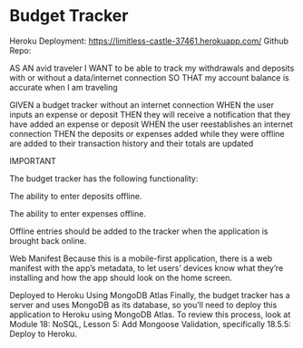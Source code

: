 # Budget Tracker
Heroku Deployment: https://limitless-castle-37461.herokuapp.com/
Github Repo: 

AS AN avid traveler
I WANT to be able to track my withdrawals and deposits with or without a data/internet connection
SO THAT my account balance is accurate when I am traveling 

GIVEN a budget tracker without an internet connection
WHEN the user inputs an expense or deposit
THEN they will receive a notification that they have added an expense or deposit
WHEN the user reestablishes an internet connection
THEN the deposits or expenses added while they were offline are added to their transaction history and their totals are updated

IMPORTANT

The budget tracker has the following functionality:

The ability to enter deposits offline.

The ability to enter expenses offline.

Offline entries should be added to the tracker when the application is brought back online.

Web Manifest
Because this is a mobile-first application, there is a web manifest with the app’s metadata, to let users’ devices know what they’re installing and how the app should look on the home screen.


Deployed to Heroku Using MongoDB Atlas
Finally, the budget tracker has a server and uses MongoDB as its database, so you’ll need to deploy this application to Heroku using MongoDB Atlas. To review this process, look at Module 18: NoSQL, Lesson 5: Add Mongoose Validation, specifically 18.5.5: Deploy to Heroku.

